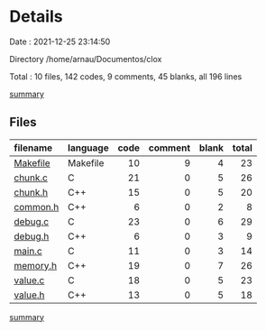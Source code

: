 # Details

Date : 2021-12-25 23:14:50

Directory /home/arnau/Documentos/clox

Total : 10 files,  142 codes, 9 comments, 45 blanks, all 196 lines

[summary](results.md)

## Files
| filename | language | code | comment | blank | total |
| :--- | :--- | ---: | ---: | ---: | ---: |
| [Makefile](/Makefile) | Makefile | 10 | 9 | 4 | 23 |
| [chunk.c](/chunk.c) | C | 21 | 0 | 5 | 26 |
| [chunk.h](/chunk.h) | C++ | 15 | 0 | 5 | 20 |
| [common.h](/common.h) | C++ | 6 | 0 | 2 | 8 |
| [debug.c](/debug.c) | C | 23 | 0 | 6 | 29 |
| [debug.h](/debug.h) | C++ | 6 | 0 | 3 | 9 |
| [main.c](/main.c) | C | 11 | 0 | 3 | 14 |
| [memory.h](/memory.h) | C++ | 19 | 0 | 7 | 26 |
| [value.c](/value.c) | C | 18 | 0 | 5 | 23 |
| [value.h](/value.h) | C++ | 13 | 0 | 5 | 18 |

[summary](results.md)